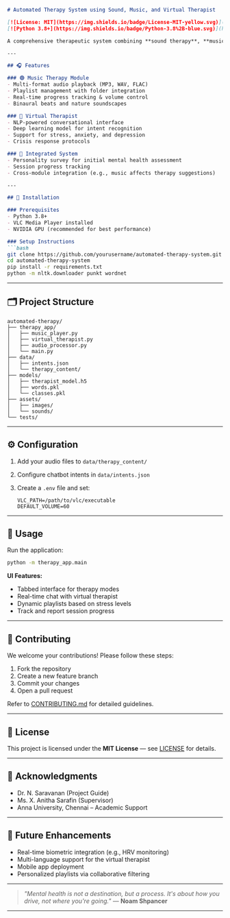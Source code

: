 ````markdown
# Automated Therapy System using Sound, Music, and Virtual Therapist

[![License: MIT](https://img.shields.io/badge/License-MIT-yellow.svg)](https://opensource.org/licenses/MIT)
[![Python 3.8+](https://img.shields.io/badge/Python-3.8%2B-blue.svg)](https://www.python.org/downloads/)

A comprehensive therapeutic system combining **sound therapy**, **music therapy**, and **AI-driven virtual therapist** interactions to support mental well-being.

---

## 🎧 Features

### 🟢 Music Therapy Module
- Multi-format audio playback (MP3, WAV, FLAC)
- Playlist management with folder integration
- Real-time progress tracking & volume control
- Binaural beats and nature soundscapes

### 🤖 Virtual Therapist
- NLP-powered conversational interface
- Deep learning model for intent recognition
- Support for stress, anxiety, and depression
- Crisis response protocols

### 🔁 Integrated System
- Personality survey for initial mental health assessment
- Session progress tracking
- Cross-module integration (e.g., music affects therapy suggestions)

---

## 🚀 Installation

### Prerequisites
- Python 3.8+
- VLC Media Player installed
- NVIDIA GPU (recommended for best performance)

### Setup Instructions
```bash
git clone https://github.com/yourusername/automated-therapy-system.git
cd automated-therapy-system
pip install -r requirements.txt
python -m nltk.downloader punkt wordnet
````

---

## 🗂️ Project Structure

```
automated-therapy/
├── therapy_app/
│   ├── music_player.py
│   ├── virtual_therapist.py
│   ├── audio_processor.py
│   └── main.py
├── data/
│   ├── intents.json
│   └── therapy_content/
├── models/
│   ├── therapist_model.h5
│   ├── words.pkl
│   └── classes.pkl
├── assets/
│   ├── images/
│   └── sounds/
└── tests/
```

---

## ⚙️ Configuration

1. Add your audio files to `data/therapy_content/`
2. Configure chatbot intents in `data/intents.json`
3. Create a `.env` file and set:

   ```env
   VLC_PATH=/path/to/vlc/executable
   DEFAULT_VOLUME=60
   ```

---

## 🧠 Usage

Run the application:

```bash
python -m therapy_app.main
```

**UI Features:**

* Tabbed interface for therapy modes
* Real-time chat with virtual therapist
* Dynamic playlists based on stress levels
* Track and report session progress

---

## 🤝 Contributing

We welcome your contributions! Please follow these steps:

1. Fork the repository
2. Create a new feature branch
3. Commit your changes
4. Open a pull request

Refer to [CONTRIBUTING.md](CONTRIBUTING.md) for detailed guidelines.

---

## 📄 License

This project is licensed under the **MIT License** — see [LICENSE](LICENSE) for details.

---

## 🙏 Acknowledgments

* Dr. N. Saravanan (Project Guide)
* Ms. X. Anitha Sarafin (Supervisor)
* Anna University, Chennai – Academic Support

---

## 🔮 Future Enhancements

* Real-time biometric integration (e.g., HRV monitoring)
* Multi-language support for the virtual therapist
* Mobile app deployment
* Personalized playlists via collaborative filtering

---

> *"Mental health is not a destination, but a process. It's about how you drive, not where you're going."* — **Noam Shpancer**

---
